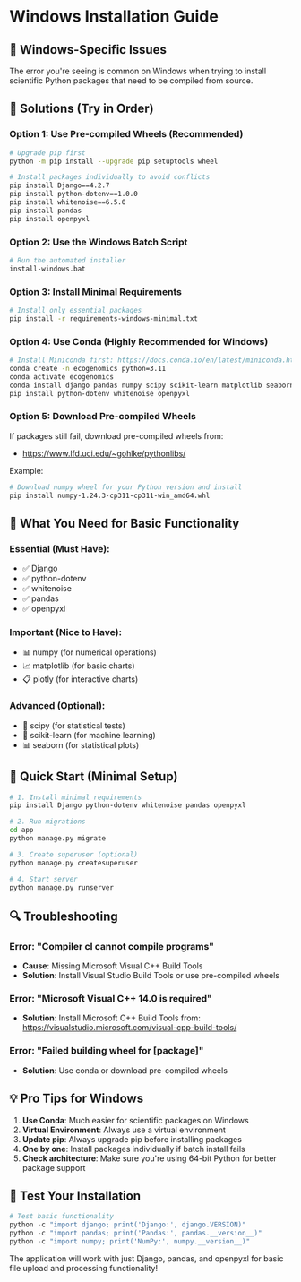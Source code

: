 # Windows Installation Guide

## 🚨 Windows-Specific Issues

The error you're seeing is common on Windows when trying to install scientific Python packages that need to be compiled from source.

## 🔧 Solutions (Try in Order)

### **Option 1: Use Pre-compiled Wheels (Recommended)**

```bash
# Upgrade pip first
python -m pip install --upgrade pip setuptools wheel

# Install packages individually to avoid conflicts
pip install Django==4.2.7
pip install python-dotenv==1.0.0
pip install whitenoise==6.5.0
pip install pandas
pip install openpyxl
```

### **Option 2: Use the Windows Batch Script**

```bash
# Run the automated installer
install-windows.bat
```

### **Option 3: Install Minimal Requirements**

```bash
# Install only essential packages
pip install -r requirements-windows-minimal.txt
```

### **Option 4: Use Conda (Highly Recommended for Windows)**

```bash
# Install Miniconda first: https://docs.conda.io/en/latest/miniconda.html
conda create -n ecogenomics python=3.11
conda activate ecogenomics
conda install django pandas numpy scipy scikit-learn matplotlib seaborn plotly
pip install python-dotenv whitenoise openpyxl
```

### **Option 5: Download Pre-compiled Wheels**

If packages still fail, download pre-compiled wheels from:
- https://www.lfd.uci.edu/~gohlke/pythonlibs/

Example:
```bash
# Download numpy wheel for your Python version and install
pip install numpy-1.24.3-cp311-cp311-win_amd64.whl
```

## 🎯 What You Need for Basic Functionality

### **Essential (Must Have):**
- ✅ Django
- ✅ python-dotenv
- ✅ whitenoise
- ✅ pandas
- ✅ openpyxl

### **Important (Nice to Have):**
- 📊 numpy (for numerical operations)
- 📈 matplotlib (for basic charts)
- 📋 plotly (for interactive charts)

### **Advanced (Optional):**
- 🔬 scipy (for statistical tests)
- 🤖 scikit-learn (for machine learning)
- 📊 seaborn (for statistical plots)

## 🚀 Quick Start (Minimal Setup)

```bash
# 1. Install minimal requirements
pip install Django python-dotenv whitenoise pandas openpyxl

# 2. Run migrations
cd app
python manage.py migrate

# 3. Create superuser (optional)
python manage.py createsuperuser

# 4. Start server
python manage.py runserver
```

## 🔍 Troubleshooting

### **Error: "Compiler cl cannot compile programs"**
- **Cause**: Missing Microsoft Visual C++ Build Tools
- **Solution**: Install Visual Studio Build Tools or use pre-compiled wheels

### **Error: "Microsoft Visual C++ 14.0 is required"**
- **Solution**: Install Microsoft C++ Build Tools from:
  https://visualstudio.microsoft.com/visual-cpp-build-tools/

### **Error: "Failed building wheel for [package]"**
- **Solution**: Use conda or download pre-compiled wheels

## 💡 Pro Tips for Windows

1. **Use Conda**: Much easier for scientific packages on Windows
2. **Virtual Environment**: Always use a virtual environment
3. **Update pip**: Always upgrade pip before installing packages
4. **One by one**: Install packages individually if batch install fails
5. **Check architecture**: Make sure you're using 64-bit Python for better package support

## 🧪 Test Your Installation

```python
# Test basic functionality
python -c "import django; print('Django:', django.VERSION)"
python -c "import pandas; print('Pandas:', pandas.__version__)"
python -c "import numpy; print('NumPy:', numpy.__version__)" 
```

The application will work with just Django, pandas, and openpyxl for basic file upload and processing functionality!